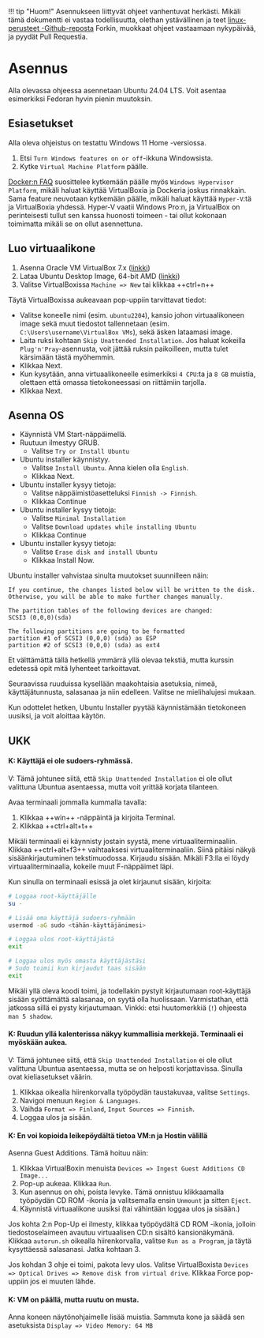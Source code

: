 !!! tip "Huom!"
    Asennukseen liittyvät ohjeet vanhentuvat herkästi. Mikäli tämä dokumentti ei vastaa todellisuutta, olethan ystävällinen ja teet [linux-perusteet -Github-reposta](https://github.com/sourander/linux-perusteet/) Forkin, muokkaat ohjeet vastaamaan nykypäivää, ja pyydät Pull Requestia.



# Asennus

Alla olevassa ohjeessa asennetaan Ubuntu 24.04 LTS. Voit asentaa esimerkiksi Fedoran hyvin pienin muutoksin.



## Esiasetukset

Alla oleva ohjeistus on testattu Windows 11 Home -versiossa.

1. Etsi `Turn Windows features on or off`-ikkuna Windowsista.
2. Kytke `Virtual Machine Platform` päälle.

[Docker:n FAQ](https://docs.docker.com/desktop/faqs/windowsfaqs/#can-i-use-virtualbox-alongside-docker-desktop) suosittelee kytkemään päälle myös `Windows Hypervisor Platform`, mikäli haluat käyttää VirtualBoxia ja Dockeria joskus rinnakkain. Sama feature neuvotaan kytkemään päälle, mikäli haluat käyttää `Hyper-V`:tä ja VirtualBoxia yhdessä. Hyper-V vaatii Windows Pro:n, ja VirtualBox on perinteisesti tullut sen kanssa huonosti toimeen - tai ollut kokonaan toimimatta mikäli se on ollut asennettuna.



## Luo virtuaalikone

1. Asenna Oracle VM VirtualBox 7.x ([linkki](https://www.virtualbox.org/wiki/Downloads))
2. Lataa Ubuntu Desktop Image, 64-bit AMD ([linkki](https://ubuntu.com/download/desktop))
3. Valitse VirtualBoxissa `Machine => New` tai klikkaa ++ctrl+n++

Täytä VirtualBoxissa aukeavaan pop-uppiin tarvittavat tiedot: 

* Valitse koneelle nimi (esim. `ubuntu2204`), kansio johon virtuaalikoneen image sekä muut tiedostot tallennetaan (esim. `C:\Users\username\VirtualBox VMs`), sekä äsken lataamasi image.
* Laita ruksi kohtaan `Skip Unattended Installation`. Jos haluat kokeilla `Plug'n'Pray`-asennusta, voit jättää ruksin paikoilleen, mutta tulet kärsimään tästä myöhemmin.
* Klikkaa Next.
* Kun kysytään, anna virtuaalikoneelle esimerkiksi `4 CPU`:ta ja `8 GB` muistia, olettaen että omassa tietokoneessasi on riittämiin tarjolla.
* Klikkaa Next.



## Asenna OS

* Käynnistä VM Start-näppäimellä.
* Ruutuun ilmestyy GRUB.
    * Valitse `Try or Install Ubuntu`
* Ubuntu installer käynnistyy.
    * Valitse `Install Ubuntu`. Anna kielen olla `English`.
    * Klikkaa Next.
* Ubuntu installer kysyy tietoja:
    * Valitse näppäimistöasetteluksi `Finnish -> Finnish`.
    * Klikkaa Continue
* Ubuntu installer kysyy tietoja:
    * Valitse `Minimal Installation`
    * Valitse `Download updates while installing Ubuntu`
    * Klikkaa Continue
* Ubuntu installer kysyy tietoja:
    * Valitse `Erase disk and install Ubuntu`
    * Klikkaa Install Now.
  

Ubuntu installer vahvistaa sinulta muutokset suunnilleen näin:
```
If you continue, the changes listed below will be written to the disk. Otherwise, you will be able to make further changes manually.

The partition tables of the following devices are changed:
SCSI3 (0,0,0)(sda)

The following partitions are going to be formatted
partition #1 of SCSI3 (0,0,0) (sda) as ESP
partition #2 of SCSI3 (0,0,0) (sda) as ext4
```

Et välttämättä tällä hetkellä ymmärrä yllä olevaa tekstiä, mutta kurssin edetessä opit mitä lyhenteet tarkoittavat.

Seuraavissa ruuduissa kysellään maakohtaisia asetuksia, nimeä, käyttäjätunnusta, salasanaa ja niin edelleen. Valitse ne mielihalujesi mukaan.

Kun odottelet hetken, Ubuntu Installer pyytää käynnistämään tietokoneen uusiksi, ja voit aloittaa käytön.

## UKK


#### K: Käyttäjä ei ole sudoers-ryhmässä.

V: Tämä johtunee siitä, että `Skip Unattended Installation` ei ole ollut valittuna Ubuntua asentaessa, mutta voit yrittää korjata tilanteen. 

Avaa terminaali jommalla kummalla tavalla:
1. Klikkaa ++win++ -näppäintä ja kirjoita Terminal.
2. Klikkaa ++ctrl+alt+t++

Mikäli terminaali ei käynnisty jostain syystä, mene virtuaaliterminaaliin. Klikkaa ++ctrl+alt+f3++ vaihtaaksesi virtuaaliterminaaliin. Siinä pitäisi näkyä sisäänkirjautuminen tekstimuodossa. Kirjaudu sisään. Mikäli F3:lla ei löydy virtuaaliterminaalia, kokeile muut F-näppäimet läpi.

Kun sinulla on terminaali esissä ja olet kirjaunut sisään, kirjoita:

```sh
# Loggaa root-käyttäjälle
su -

# Lisää oma käyttäjä sudoers-ryhmään
usermod -aG sudo <tähän-käyttäjänimesi>

# Loggaa ulos root-käyttäjästä
exit

# Loggaa ulos myös omasta käyttäjästäsi
# Sudo toimii kun kirjaudut taas sisään
exit
```

Mikäli yllä oleva koodi toimi, ja todellakin pystyit kirjautumaan root-käyttäjä sisään syöttämättä salasanaa, on syytä olla huolissaan. Varmistathan, että jatkossa sillä ei pysty kirjautumaan. Vinkki: etsi huutomerkkiä (`!`) ohjeesta `man 5 shadow`.


#### K: Ruudun yllä kalenterissa näkyy kummallisia merkkejä. Terminaali ei myöskään aukea.

V: Tämä johtunee siitä, että `Skip Unattended Installation` ei ole ollut valittuna Ubuntua asentaessa, mutta se on helposti korjattavissa. Sinulla ovat kieliasetukset väärin. 

1. Klikkaa oikealla hiirenkorvalla työpöydän taustakuvaa, valitse `Settings`. 
2. Navigoi menuun `Region & Languages`.
3. Vaihda `Format => Finland`, `Input Sources => Finnish`.
4. Loggaa ulos ja sisään.


#### K: En voi kopioida leikepöydältä tietoa VM:n ja Hostin välillä

Asenna Guest Additions. Tämä hoituu näin:

1. Klikkaa VirtualBoxin menuista `Devices => Ingest Guest Additions CD Image...`
2. Pop-up aukeaa. Klikkaa `Run`.
3. Kun asennus on ohi, poista levyke. Tämä onnistuu klikkaamalla työpöydän CD ROM -ikonia ja valitsemalla ensin `Unmount` ja sitten `Eject`.
4. Käynnistä virtuaalikone uusiksi (tai vähintään loggaa ulos ja sisään.)

Jos kohta 2:n Pop-Up ei ilmesty, klikkaa työpöydältä CD ROM -ikonia, jolloin tiedostoselaimeen avautuu virtuaalisen CD:n sisältö kansionäkymänä. Klikkaa `autorun.sh` oikealla hiirenkorvalla, valitse `Run as a Program`, ja täytä kysyttäessä salasanasi. Jatka kohtaan 3.

Jos kohdan 3 ohje ei toimi, pakota levy ulos. Valitse VirtualBoxista `Devices => Optical Drives => Remove disk from virtual drive`. Klikkaa Force pop-uppiin jos ei muuten lähde.

#### K: VM on päällä, mutta ruutu on musta.

Anna koneen näytönohjaimelle lisää muistia. Sammuta kone ja säädä sen asetuksista `Display => Video Memory: 64 MB`